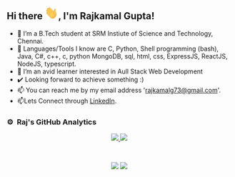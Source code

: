 

<h2>Hi there <img src="https://raw.githubusercontent.com/ABSphreak/ABSphreak/master/gifs/Hi.gif" width="30px" height="30px">, I'm Rajkamal Gupta!</h2>

- 🌱 I’m a B.Tech student at SRM Instiute of Science and Technology, Chennai.
- 👀 Languages/Tools I know are C, Python, Shell programming (bash), Java, C#, c++, c, python MongoDB, sql, html, css, ExpressJS, ReactJS, NodeJS, typescript.
- 💞️ I’m an avid learner interested in Aull Stack Web Development 
- ✔️ Looking forward to achieve something :)
- 📫 You can reach me by my email address 'rajkamalg73@gmail.com'.
- 📫Lets Connect through <a href="https://www.linkedin.com/in/raj040404">LinkedIn</a>.

### ⚙️ &nbsp;Raj's GitHub Analytics
<p align="center">
<a href="https://github.com/raj040404">
<img height="180em" src="https://github-readme-stats-eight-theta.vercel.app/api?username=raj040404&show_icons=true&theme=nightowl&include_all_commits=true&count_private=true"/>
<img height="180em" src="https://github-readme-stats-eight-theta.vercel.app/api/top-langs/?username=raj040404&layout=compact&langs_count=8&theme=nightowl"/>
</a>
</p>

<br>

<p align="center">
 <img src="https://komarev.com/ghpvc/?username=raj040404&style=flat-square"/>
 <img src="https://img.shields.io/badge/dynamic/json?logo=github&label=GitHub+Followers&labelColor=282c34&color=181717&query=%24.data.totalSubs&url=https%3A%2F%2Fapi.spencerwoo.com%2Fsubstats%2F%3Fsource%3Dgithub%26queryKey%3Draj040404&longCache=true"/>
</p>
